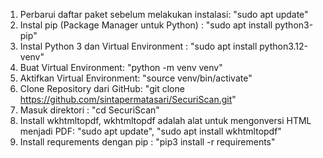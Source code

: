 1. Perbarui daftar paket sebelum melakukan instalasi: "sudo apt update"
2. Instal pip (Package Manager untuk Python) : "sudo apt install python3-pip"
3. Instal Python 3 dan Virtual Environment : "sudo apt install python3.12-venv" 
4. Buat Virtual Environment: "python -m venv venv"
5. Aktifkan Virtual Environment: "source venv/bin/activate"
5. Clone Repository dari GitHub:
"git clone https://github.com/sintapermatasari/SecuriScan.git" 
7. Masuk direktori : "cd SecuriScan"
6. Install wkhtmltopdf, wkhtmltopdf adalah alat untuk mengonversi HTML menjadi PDF:
"sudo apt update", 
"sudo apt install wkhtmltopdf"
7. Install requrements dengan pip :
"pip3 install -r requirements"

